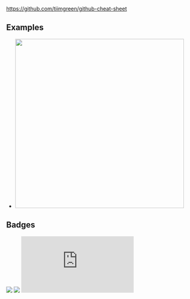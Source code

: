 https://github.com/tiimgreen/github-cheat-sheet


## Examples
- [<img width="450" src="http://img.youtube.com/vi/6g3-TQ6aaw8/maxresdefault.jpg" >](http://www.youtube.com/watch?v=6g3-TQ6aaw8)

## Badges
![](https://nodei.co/npm/react-object-inspector.png?downloads=true&downloadRank=true&stars=true)
![](https://nodei.co/npm/react-inspector.png?downloads=true&downloadRank=true&stars=true)
![](https://badge-size.herokuapp.com/xyc/react-inspector/master/dist/react-inspector.min.js?compression=gzip)
